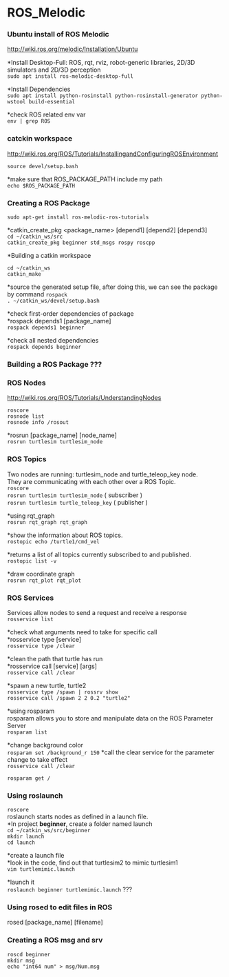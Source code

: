 # ROS_Melodic
### Ubuntu install of ROS Melodic  
http://wiki.ros.org/melodic/Installation/Ubuntu

*Install Desktop-Full:  ROS, rqt, rviz, robot-generic libraries, 2D/3D simulators and 2D/3D perception  
```sudo apt install ros-melodic-desktop-full```

*Install Dependencies  
```sudo apt install python-rosinstall python-rosinstall-generator python-wstool build-essential```

*check ROS related env var  
```env | grep ROS```

### catckin workspace
http://wiki.ros.org/ROS/Tutorials/InstallingandConfiguringROSEnvironment

```source devel/setup.bash```

*make sure that ROS_PACKAGE_PATH include my path  
```echo $ROS_PACKAGE_PATH```

### Creating a ROS Package
```sudo apt-get install ros-melodic-ros-tutorials```
  
*catkin_create_pkg <package_name> [depend1] [depend2] [depend3]   
```cd ~/catkin_ws/src```  
```catkin_create_pkg beginner std_msgs rospy roscpp```

*Building a catkin workspace  
```
cd ~/catkin_ws
catkin_make
```
 
*source the generated setup file, after doing this, we can see the package by command ```rospack```  
```. ~/catkin_ws/devel/setup.bash```  

*check first-order dependencies of package  
*rospack depends1 [package_name]  
```rospack depends1 beginner``` 

*check all nested dependencies  
```rospack depends beginner```  

### Building a ROS Package ???  

### ROS Nodes
http://wiki.ros.org/ROS/Tutorials/UnderstandingNodes

```roscore```  
```rosnode list```  
```rosnode info /rosout```  

*rosrun [package_name] [node_name]  
```rosrun turtlesim turtlesim_node```  

### ROS Topics  
Two nodes are running: turtlesim_node and turtle_teleop_key node.  
They are communicating with each other over a ROS Topic.  
```roscore```  
```rosrun turtlesim turtlesim_node```  ( subscriber )  
```rosrun turtlesim turtle_teleop_key```  ( publisher )  

*using rqt_graph  
```rosrun rqt_graph rqt_graph```  

*show the information about ROS topics.  
```rostopic echo /turtle1/cmd_vel```

*returns a list of all topics currently subscribed to and published.  
```rostopic list -v```  

*draw coordinate graph  
```rosrun rqt_plot rqt_plot```  

### ROS Services  
Services allow nodes to send a request and receive a response  
```rosservice list```  

*check what arguments need to take for specific call  
*rosservice type [service]  
```rosservice type /clear```  

*clean the path that turtle has run  
*rosservice call [service] [args]  
```rosservice call /clear```  

*spawn a new turtle, turtle2  
```rosservice type /spawn | rossrv show```  
```rosservice call /spawn 2 2 0.2 "turtle2"```  

*using rosparam  
rosparam allows you to store and manipulate data on the ROS Parameter Server  
```rosparam list```  

*change background color  
```rosparam set /background_r 150```
*call the clear service for the parameter change to take effect  
```rosservice call /clear```  

```rosparam get /```  

### Using roslaunch  
```roscore```  
roslaunch starts nodes as defined in a launch file.  
*In project **beginner**, create a folder named launch  
```cd ~/catkin_ws/src/beginner```  
```mkdir launch```  
```cd launch```  

*create a launch file  
*look in the code, find out that turtlesim2 to mimic turtlesim1   
```vim turtlemimic.launch```  

*launch it  
```roslaunch beginner turtlemimic.launch```
???   

### Using rosed to edit files in ROS   
rosed [package_name] [filename]  

### Creating a ROS msg and srv  
```
roscd beginner
mkdir msg
echo "int64 num" > msg/Num.msg
```







  

